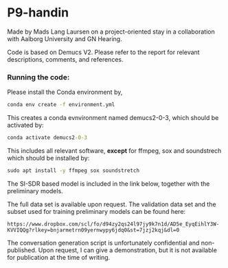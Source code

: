 # P9-handin
Made by Mads Lang Laursen on a project-oriented stay in a collaboration with Aalborg University and GN Hearing.

Code is based on Demucs V2. Please refer to the report for relevant descriptions, comments, and references. 

### Running the code:
Please install the Conda environment by,
```cmd
conda env create -f environment.yml
```

This creates a conda evnvironment named demucs2-0-3, which should be activated by:
```cmd
conda activate demucs2-0-3
```
This includes all relevant software, **except** for ffmpeg, sox and soundstrech which should be installed by:
```cmd
sudo apt install -y ffmpeg sox soundstretch
```


The SI-SDR based model is included in the link below, together with the preliminary models.

The full data set is available upon request. The validation data set and the subset used for training preliminary models can be found here:

```link
https://www.dropbox.com/scl/fo/d94zy2qs24l97jy9k7n1d/AD5e_EyqEihlY3W-KVVIQQg?rlkey=bnjarmetrn09yernwypy6jdq0&st=7jzj2kqj&dl=0
```

The conversation generation script is unfortunately confidential and non-published. Upon request, I can give a demonstration, but it is not available for publication at the time of writing.
